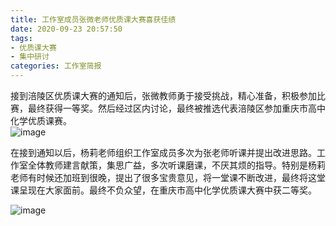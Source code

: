 ```yaml
---
title: 工作室成员张微老师优质课大赛喜获佳绩
date: 2020-09-23 20:57:50
tags:
- 优质课大赛
- 集中研讨
categories: 工作室简报
---
```

接到涪陵区优质课大赛的通知后，张微教师勇于接受挑战，精心准备，积极参加比赛，最终获得一等奖。然后经过区内讨论，最终被推选代表涪陵区参加重庆市高中化学优质课赛。   
![image](/img/20200923-zhangwei-0.jpg)

在接到通知以后，杨莉老师组织工作室成员多次为张老师听课并提出改进思路。工作室全体教师建言献策，集思广益，多次听课磨课，不厌其烦的指导。特别是杨莉老师有时候还加班到很晚，提出了很多宝贵意见，将一堂课不断改进，最终将这堂课呈现在大家面前。最终不负众望，在重庆市高中化学优质课大赛中获二等奖。  

![image](/img/20200923-zhangwei-1.jpg)
